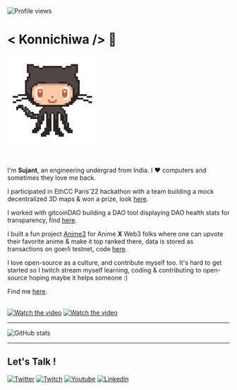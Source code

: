 ![Profile views](https://gpvc.arturio.dev/sujantkumarkv)  
# < Konnichiwa /> 👋    
<img src="https://github.com/sujantkumarkv/sujantkumarkv/blob/main/github%20mascot2.gif">

<br></br>
I'm **Sujant**, an engineering undergrad from India. I ❤️ computers and sometimes they love me back.


I participated in EthCC Paris'22 hackathon with a team building a mock decentralized 3D maps & won a prize, look [here](https://devpost.com/software/web3d).

I worked with gitcoinDAO building a DAO tool displaying DAO health stats for transparency, find [here](https://daostewards.xyz).

I built a fun project [Anime3](https://anime3-upvote.vercel.app/) for Anime **X** Web3 folks where one can upvote their favorite anime & make it top ranked there, data is stored as transactions on goerli testnet, code [here](https://github.com/sujantkumarkv/anime3).

I love open-source as a culture, and contribute myself too. It's hard to get started so I twitch stream myself learning, coding & contributing to open-source hoping maybe it helps someone :)

Find me [here](https://twitch.tv/sujantkv).
<br></br>

[![Watch the video](https://img.youtube.com/vi/8pm1wCX7oQs/mqdefault.jpg)](https://clips.twitch.tv/InspiringTastyDragonfruitBIRB-4eSAz81kz_U5hgko) [![Watch the video](https://img.youtube.com/vi/yuNioXe-wtU/mqdefault.jpg)](https://clips.twitch.tv/FuriousExpensiveOrangeLitFam-rgXFJyDdMQrmknbX)

***

![GitHub stats](https://github-readme-stats.vercel.app/api?username=sujantkumarkv&show_icons=true&count_private=true)  

***

## **Let's Talk !**

[![Twitter](https://img.shields.io/badge/-Twitter-1ca0f1?style=flat-square&labelColor=1ca0f1&logo=twitter&logoColor=white&link=https://twitter.com/_diogorodrigues)](https://twitter.com/sujantkumarkv) [![Twitch](https://img.shields.io/badge/-Twitch-purple?style=flat-square&logo=Twitch&logoColor=white&link=https://twitch.tv/sujantkv)](https://twitch.tv/sujantkv) [![Youtube](https://img.shields.io/badge/-youtube-red?style=flat-square&logo=youtube&logoColor=white&link=https://www.youtube.com/channel/UCxaYz4YlvAQrfyrSKudMS7Q)](https://www.youtube.com/channel/UCxaYz4YlvAQrfyrSKudMS7Q) [![Linkedin](https://img.shields.io/badge/-LinkedIn-blue?style=flat-square&logo=Linkedin&logoColor=white&link=https://www.linkedin.com/in/sujant-kumar-krishnvanshi-b8061a168/)](https://www.linkedin.com/in/sujant-kumar-krishnvanshi-b8061a168/)  


